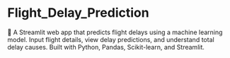 # Flight_Delay_Prediction
🚀 A Streamlit web app that predicts flight delays using a machine learning model. Input flight details, view delay predictions, and understand total delay causes. Built with Python, Pandas, Scikit-learn, and Streamlit.
